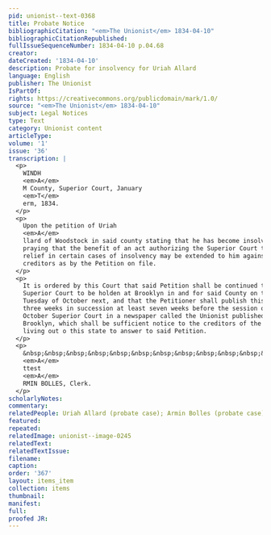 ```yaml
---
pid: unionist--text-0368
title: Probate Notice
bibliographicCitation: "<em>The Unionist</em> 1834-04-10"
bibliographicCitationRepublished: 
fullIssueSequenceNumber: 1834-04-10 p.04.68
creator: 
dateCreated: '1834-04-10'
description: Probate for insolvency for Uriah Allard
language: English
publisher: The Unionist
IsPartOf: 
rights: https://creativecommons.org/publicdomain/mark/1.0/
source: "<em>The Unionist</em> 1834-04-10"
subject: Legal Notices
type: Text
category: Unionist content
articleType: 
volume: '1'
issue: '36'
transcription: |
  <p>
    WINDH
    <em>A</em>
    M County, Superior Court, January
    <em>T</em>
    erm, 1834.
  </p>
  <p>
    Upon the petition of Uriah
    <em>A</em>
    llard of Woodstock in said county stating that he has become insolvent and
    praying that the benefit of an act authorizing the Superior Court to grant
    relief in certain cases of insolvency may be extended to him against his
    creditors as by the Petition on file.
  </p>
  <p>
    It is ordered by this Court that said Petition shall be continued to the
    Superior Court to be holden at Brooklyn in and for said County on the first
    Tuesday of October next, and that the Petitioner shall publish this order
    three weeks in succession at least seven weeks before the session of said
    October Superior Court in a newspaper called the Unionist published in said
    Brooklyn, which shall be sufficient notice to the creditors of the Petitioner
    living out o this state to answer to said Petition.
  </p>
  <p>
    &nbsp;&nbsp;&nbsp;&nbsp;&nbsp;&nbsp;&nbsp;&nbsp;&nbsp;&nbsp;&nbsp;&nbsp;&nbsp;&nbsp;&nbsp;&nbsp;&nbsp;&nbsp;&nbsp;&nbsp;&nbsp;&nbsp;&nbsp;
    <em>A</em>
    ttest
    <em>A</em>
    RMIN BOLLES, Clerk.
  </p>
scholarlyNotes: 
commentary: 
relatedPeople: Uriah Allard (probate case); Armin Bolles (probate case)
featured: 
repeated: 
relatedImage: unionist--image-0245
relatedText: 
relatedTextIssue: 
filename: 
caption: 
order: '367'
layout: items_item
collection: items
thumbnail: 
manifest: 
full: 
proofed JR: 
---
```

